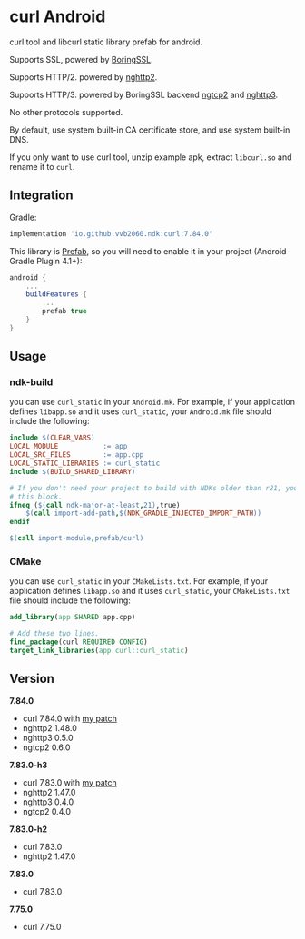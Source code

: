 # curl Android

curl tool and libcurl static library prefab for android.

Supports SSL, powered by [BoringSSL](https://github.com/vvb2060/BoringSSL_Android).

Supports HTTP/2. powered by [nghttp2](https://github.com/nghttp2/nghttp2).

Supports HTTP/3. powered by BoringSSL backend [ngtcp2](https://github.com/ngtcp2/ngtcp2) and [nghttp3](https://github.com/ngtcp2/nghttp3).

No other protocols supported.

By default, use system built-in CA certificate store, and use system built-in DNS.


If you only want to use curl tool, unzip example apk, extract `libcurl.so` and rename it to `curl`.

## Integration

Gradle:

```gradle
implementation 'io.github.vvb2060.ndk:curl:7.84.0'
```

This library is [Prefab](https://google.github.io/prefab/), so you will need to enable it in your project (Android Gradle Plugin 4.1+):

```gradle
android {
    ...
    buildFeatures {
        ...
        prefab true
    }
}
```

## Usage

### ndk-build

you can use `curl_static` in your `Android.mk`.
For example, if your application defines `libapp.so` and it uses `curl_static`, your `Android.mk` file should include the following:

```makefile
include $(CLEAR_VARS)
LOCAL_MODULE           := app
LOCAL_SRC_FILES        := app.cpp
LOCAL_STATIC_LIBRARIES := curl_static
include $(BUILD_SHARED_LIBRARY)

# If you don't need your project to build with NDKs older than r21, you can omit
# this block.
ifneq ($(call ndk-major-at-least,21),true)
    $(call import-add-path,$(NDK_GRADLE_INJECTED_IMPORT_PATH))
endif

$(call import-module,prefab/curl)
```

### CMake

you can use `curl_static` in your `CMakeLists.txt`.
For example, if your application defines `libapp.so` and it uses `curl_static`, your `CMakeLists.txt` file should include the following:

```cmake
add_library(app SHARED app.cpp)

# Add these two lines.
find_package(curl REQUIRED CONFIG)
target_link_libraries(app curl::curl_static)
```

## Version

**7.84.0**
- curl 7.84.0 with [my patch](https://github.com/curl/curl/pull/9056)
- nghttp2 1.48.0
- nghttp3 0.5.0
- ngtcp2 0.6.0

**7.83.0-h3**
- curl 7.83.0 with [my patch](https://github.com/curl/curl/pull/8789)
- nghttp2 1.47.0
- nghttp3 0.4.0
- ngtcp2 0.4.0

**7.83.0-h2**
- curl 7.83.0
- nghttp2 1.47.0

**7.83.0**
- curl 7.83.0

**7.75.0**
- curl 7.75.0
